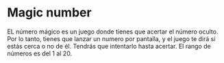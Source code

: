# Magic number

EL número mágico es un juego donde tienes que acertar el número oculto. Por lo tanto, tienes que lanzar un numero por pantalla, y el juego te dirá si estás cerca o no de él. Tendrás que intentarlo hasta acertar. El rango de números es del 1 al 20.

